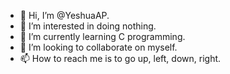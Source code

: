- 👋 Hi, I’m @YeshuaAP.
- 👀 I’m interested in doing nothing.
- 🌱 I’m currently learning C programming.
- 💞️ I’m looking to collaborate on myself.
- 📫 How to reach me is to go up, left, down, right.

<!---
YeshuaAP/YeshuaAP is a ✨ special ✨ repository because its `README.md` (this file) appears on your GitHub profile.
You can click the Preview link to take a look at your changes.
--->
